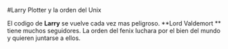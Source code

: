#Larry Plotter y la orden del Unix

El codigo de **Larry** se vuelve cada vez mas peligroso.
**Lord Valdemort ** tiene muchos seguidores.
La orden del fenix luchara por el bien del mundo y quieren juntarse a ellos.

